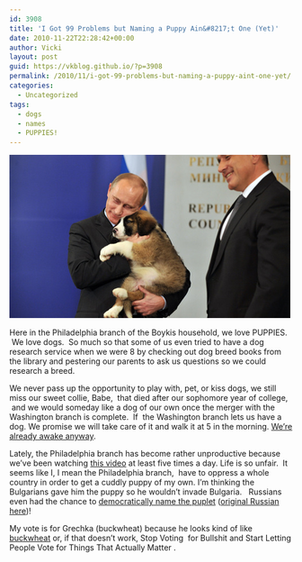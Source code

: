 ```yaml
---
id: 3908
title: 'I Got 99 Problems but Naming a Puppy Ain&#8217;t One (Yet)'
date: 2010-11-22T22:28:42+00:00
author: Vicki
layout: post
guid: https://vkblog.github.io/?p=3908
permalink: /2010/11/i-got-99-problems-but-naming-a-puppy-aint-one-yet/
categories:
  - Uncategorized
tags:
  - dogs
  - names
  - PUPPIES!
---
```

[<img class="aligncenter size-full wp-image-3910" title="zx500y290_995617" src="https://raw.githubusercontent.com/vkblog/vkblog.github.io/master/public/img/2010/11/zx500y290_995617.jpg" alt="" width="500" height="290" />](https://raw.githubusercontent.com/vkblog/vkblog.github.io/master/public/img/2010/11/zx500y290_995617.jpg)

Here in the Philadelphia branch of the Boykis household, we love PUPPIES.  We love dogs.  So much so that some of us even tried to have a dog research service when we were 8 by checking out dog breed books from the library and pestering our parents to ask us questions so we could research a breed.

We never pass up the opportunity to play with, pet, or kiss dogs, we still miss our sweet collie, Babe,  that died after our sophomore year of college,  and we would someday like a dog of our own once the merger with the Washington branch is complete.  If  the Washington branch lets us have a dog. We promise we will take care of it and walk it at 5 in the morning. [We&#8217;re already awake anyway](https://vkblog.github.io/2010/11/19/friday-links-37/).

Lately, the Philadelphia branch has become rather unproductive because we&#8217;ve been watching [this video](http://rian.ru/video/20101113/295998852.html) at least five times a day. Life is so unfair.  It seems like I, I mean the Philadelphia branch,  have to oppress a whole country in order to get a cuddly puppy of my own. I&#8217;m thinking the Bulgarians gave him the puppy so he wouldn&#8217;t invade Bulgaria.   Russians even had the chance to [democratically name the puplet](http://premier.gov.ru/eng/events/news/12989/) ([original Russian here](http://premier.gov.ru/eng/events/news/12989/))!

My vote is for Grechka (buckwheat) because he looks kind of like [buckwheat](http://grathio.com/images/buckwheat_tea.jpg) or, if that doesn&#8217;t work, Stop Voting  for Bullshit and Start Letting People Vote for Things That Actually Matter .
